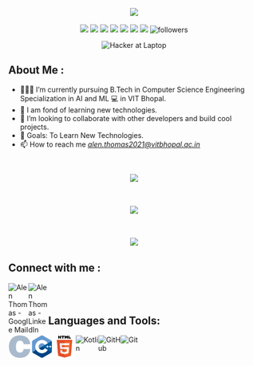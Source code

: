<p align="center">
  <img src="https://readme-typing-svg.herokuapp.com?color=0d8eceF&size=30&center=true&vCenter=true&width=550&height=70&duration=2500&lines=Hello+World!+👋;+I+am+Alen+Thomas;+An+Open+Source+Contributor+🌟;+Tech+Enthusiast+📱;Loves+To+Build+Projects+🛠">
</p>


<p align="center">
  <img src="https://badges.pufler.dev/visits/AIstar007/AIstar007">
  <img src="https://badges.pufler.dev/years/AIstar007">
  <img src="https://badges.pufler.dev/updated/AIstar007/AIstar007">
  <img src="https://badges.pufler.dev/created/AIstar007/AIstar007">
  <img src="https://badges.pufler.dev/repos/AIstar007">
  <img src="https://badges.pufler.dev/commits/monthly/AIstar007">
  <img src="https://komarev.com/ghpvc/?username=AIstar007&label=Profile%20views&color=red&style=flat">
  <img src="https://img.shields.io/github/followers/AIstar007?label=Followers&style=social" alt="followers"/>
</p>


<p align="center">
  <img src="https://img.freepik.com/free-vector/hacker-operating-laptop-cartoon-icon-illustration-technology-icon-concept-isolated-flat-cartoon-style_11602236.jpg" alt="Hacker at Laptop" width="500" />
</p>



## About Me :
- 👨🏻‍🎓 I’m currently pursuing B.Tech in Computer Science Engineering Specialization in AI and ML 💻 in VIT Bhopal.
- 🌱 I am fond of learning new technologies.
- 🤝 I’m looking to collaborate with other developers and build cool projects.
- 🎯 Goals: To Learn New Technologies.
- 📫 How to reach me <u>*alen.thomas2021@vitbhopal.ac.in*</u>

<br />

<p align="center">
  <img src="https://github-readme-stats.vercel.app/api?username=AIstar007&count_private=true&show_icons=true&theme=radical" />
</p>

<br />

<p align="center">
  <img src="https://github-readme-stats.vercel.app/api/top-langs/?username=AIstar007&layout=compact&theme=radical&count_private=true" />
</p>

<br />

<p align="center">
  <img src="https://streak-stats.demolab.com?user=AIstar007&theme=radical&hide_border=true&locale=hi" />
</p>



## Connect with me :

<a href="mailto:alen.thomas2021@vitbhopal.ac.in">
  <img align="left" alt="Alen Thomas - Google Mail" width="40px" src="https://api.iconify.design/logos:google-gmail.svg"/>
</a>

<a href="https://www.linkedin.com/in/alen-thomas-3558bb187/">
  <img align="left" alt="Alen Thomas - LinkedIn" width="40px" src="https://upload.wikimedia.org/wikipedia/commons/thumb/e/e9/Linkedin_icon.svg/256px-Linkedin_icon.svg.png"/>
</a>

<br></br>

## Languages and Tools:

<a href="https://www.cprogramming.com/">
  <img align="left" alt="C" width="45px" src="https://raw.githubusercontent.com/devicons/devicon/master/icons/c/c-original.svg"/>
</a>
<a href="https://www.w3schools.com/cpp/">
  <img align="left" alt="C++" width="45px" src="https://raw.githubusercontent.com/devicons/devicon/master/icons/cplusplus/cplusplus-original.svg"/>
</a>
<a href="https://www.w3.org/html/">
  <img align="left" alt="HTML5" width="45px" src="https://raw.githubusercontent.com/devicons/devicon/master/icons/html5/html5-original-wordmark.svg"/>
</a>
<a href="https://kotlinlang.org">
  <img align="left" alt="Kotlin" width="45px" src="https://upload.wikimedia.org/wikipedia/commons/7/74/Kotlin_Icon.png"/>
</a>
<a href="https://github.com/">
  <img align="left" alt="GitHub" width="45px" src="https://github.githubassets.com/images/modules/logos_page/GitHub-Mark.png"/>
</a>
<a href="https://git-scm.com/">
  <img align="left" alt="Git" width="45px" src="https://www.vectorlogo.zone/logos/git-scm/git-scm-icon.svg"/>
</a>

